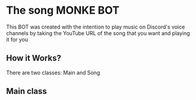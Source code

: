 # The song MONKE BOT
This BOT was created with the intention to play music on Discord's voice channels by taking the YouTube URL of the song that you want and playing it for you

## How it Works?

There are two classes: Main and Song

## Main class


